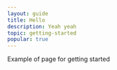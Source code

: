 ```yaml
---
layout: guide
title: Hello
description: Yeah yeah
topic: getting-started
popular: true
---
```

Example of page for getting started